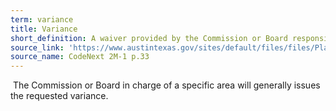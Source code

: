 ```yaml
---
term: variance
title: Variance
short_definition: A waiver provided by the Commission or Board responsible for a specific permit that removes some requirements for some home projects.
source_link: 'https://www.austintexas.gov/sites/default/files/files/Planning/CodeNEXT/ALDC_PRD_23_LandDevelopmentCode_Combined_2017_0130_web.pdf'
source_name: CodeNext 2M-1 p.33
---
```



&nbsp;The Commission or Board in charge of a specific area will generally issues the requested variance.&nbsp;
